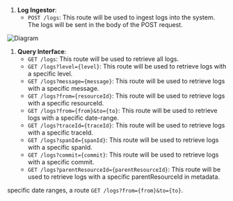 
1. **Log Ingestor**:
    - `POST /logs`: This route will be used to ingest logs into the system. The logs will be sent in the body of the POST request.


![Diagram](https://onedrive.live.com/embed?resid=21748AC53DD66074%2115649&authkey=%21AJXFvTdgMkWKk7g&width=1024)

1. **Query Interface**:
    - `GET /logs`: This route will be used to retrieve all logs.
    - `GET /logs?level={level}`: This route will be used to retrieve logs with a specific level.
    - `GET /logs?message={message}`: This route will be used to retrieve logs with a specific message.
    - `GET /logs?from={resourceId}`: This route will be used to retrieve logs with a specific resourceId.
    - `GET /logs?from={from}&to={to}`: This route will be used to retrieve logs with a specific date-range.
    - `GET /logs?traceId={traceId}`: This route will be used to retrieve logs with a specific traceId.
    - `GET /logs?spanId={spanId}`: This route will be used to retrieve logs with a specific spanId.
    - `GET /logs?commit={commit}`: This route will be used to retrieve logs with a specific commit.
    - `GET /logs?parentResourceId={parentResourceId}`: This route will be used to retrieve logs with a specific parentResourceId in metadata.


specific date ranges, a route  `GET /logs?from={from}&to={to}`.

